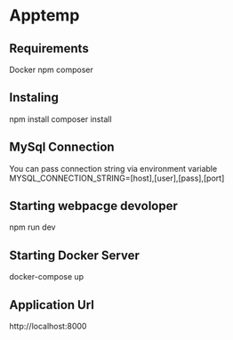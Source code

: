 # Apptemp
## Requirements
Docker
npm
composer

## Instaling
npm install
composer install

## MySql Connection
You can pass connection string via environment variable
MYSQL_CONNECTION_STRING=[host],[user],[pass],[port] 

## Starting webpacge devoloper
npm run dev


## Starting Docker Server
docker-compose up

## Application Url
http://localhost:8000

